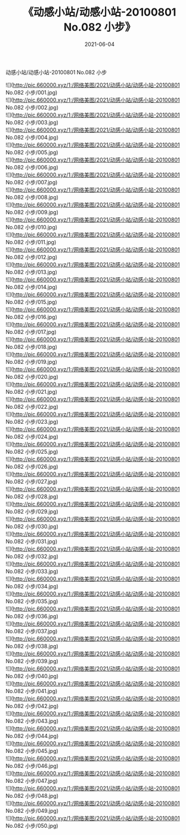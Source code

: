 ﻿---
layout: post
title:  《动感小站/动感小站-20100801 No.082 小步》
date:   2021-06-04
img: http://pic.660000.xyz/1:/网络美图/2021/动感小站/动感小站-20100801 No.082 小步/000.jpg
categories: [美女, 清纯, 唯美]
---

动感小站/动感小站-20100801 No.082 小步

 ![](http://pic.660000.xyz/1:/网络美图/2021/动感小站/动感小站-20100801 No.082 小步/001.jpg) <br>![](http://pic.660000.xyz/1:/网络美图/2021/动感小站/动感小站-20100801 No.082 小步/002.jpg) <br>![](http://pic.660000.xyz/1:/网络美图/2021/动感小站/动感小站-20100801 No.082 小步/003.jpg) <br>![](http://pic.660000.xyz/1:/网络美图/2021/动感小站/动感小站-20100801 No.082 小步/004.jpg) <br>![](http://pic.660000.xyz/1:/网络美图/2021/动感小站/动感小站-20100801 No.082 小步/005.jpg) <br>![](http://pic.660000.xyz/1:/网络美图/2021/动感小站/动感小站-20100801 No.082 小步/006.jpg) <br>![](http://pic.660000.xyz/1:/网络美图/2021/动感小站/动感小站-20100801 No.082 小步/007.jpg) <br>![](http://pic.660000.xyz/1:/网络美图/2021/动感小站/动感小站-20100801 No.082 小步/008.jpg) <br>![](http://pic.660000.xyz/1:/网络美图/2021/动感小站/动感小站-20100801 No.082 小步/009.jpg) <br>![](http://pic.660000.xyz/1:/网络美图/2021/动感小站/动感小站-20100801 No.082 小步/010.jpg) <br>![](http://pic.660000.xyz/1:/网络美图/2021/动感小站/动感小站-20100801 No.082 小步/011.jpg) <br>![](http://pic.660000.xyz/1:/网络美图/2021/动感小站/动感小站-20100801 No.082 小步/012.jpg) <br>![](http://pic.660000.xyz/1:/网络美图/2021/动感小站/动感小站-20100801 No.082 小步/013.jpg) <br>![](http://pic.660000.xyz/1:/网络美图/2021/动感小站/动感小站-20100801 No.082 小步/014.jpg) <br>![](http://pic.660000.xyz/1:/网络美图/2021/动感小站/动感小站-20100801 No.082 小步/015.jpg) <br>![](http://pic.660000.xyz/1:/网络美图/2021/动感小站/动感小站-20100801 No.082 小步/016.jpg) <br>![](http://pic.660000.xyz/1:/网络美图/2021/动感小站/动感小站-20100801 No.082 小步/017.jpg) <br>![](http://pic.660000.xyz/1:/网络美图/2021/动感小站/动感小站-20100801 No.082 小步/018.jpg) <br>![](http://pic.660000.xyz/1:/网络美图/2021/动感小站/动感小站-20100801 No.082 小步/019.jpg) <br>![](http://pic.660000.xyz/1:/网络美图/2021/动感小站/动感小站-20100801 No.082 小步/020.jpg) <br>![](http://pic.660000.xyz/1:/网络美图/2021/动感小站/动感小站-20100801 No.082 小步/021.jpg) <br>![](http://pic.660000.xyz/1:/网络美图/2021/动感小站/动感小站-20100801 No.082 小步/022.jpg) <br>![](http://pic.660000.xyz/1:/网络美图/2021/动感小站/动感小站-20100801 No.082 小步/023.jpg) <br>![](http://pic.660000.xyz/1:/网络美图/2021/动感小站/动感小站-20100801 No.082 小步/024.jpg) <br>![](http://pic.660000.xyz/1:/网络美图/2021/动感小站/动感小站-20100801 No.082 小步/025.jpg) <br>![](http://pic.660000.xyz/1:/网络美图/2021/动感小站/动感小站-20100801 No.082 小步/026.jpg) <br>![](http://pic.660000.xyz/1:/网络美图/2021/动感小站/动感小站-20100801 No.082 小步/027.jpg) <br>![](http://pic.660000.xyz/1:/网络美图/2021/动感小站/动感小站-20100801 No.082 小步/028.jpg) <br>![](http://pic.660000.xyz/1:/网络美图/2021/动感小站/动感小站-20100801 No.082 小步/029.jpg) <br>![](http://pic.660000.xyz/1:/网络美图/2021/动感小站/动感小站-20100801 No.082 小步/030.jpg) <br>![](http://pic.660000.xyz/1:/网络美图/2021/动感小站/动感小站-20100801 No.082 小步/031.jpg) <br>![](http://pic.660000.xyz/1:/网络美图/2021/动感小站/动感小站-20100801 No.082 小步/032.jpg) <br>![](http://pic.660000.xyz/1:/网络美图/2021/动感小站/动感小站-20100801 No.082 小步/033.jpg) <br>![](http://pic.660000.xyz/1:/网络美图/2021/动感小站/动感小站-20100801 No.082 小步/034.jpg) <br>![](http://pic.660000.xyz/1:/网络美图/2021/动感小站/动感小站-20100801 No.082 小步/035.jpg) <br>![](http://pic.660000.xyz/1:/网络美图/2021/动感小站/动感小站-20100801 No.082 小步/036.jpg) <br>![](http://pic.660000.xyz/1:/网络美图/2021/动感小站/动感小站-20100801 No.082 小步/037.jpg) <br>![](http://pic.660000.xyz/1:/网络美图/2021/动感小站/动感小站-20100801 No.082 小步/038.jpg) <br>![](http://pic.660000.xyz/1:/网络美图/2021/动感小站/动感小站-20100801 No.082 小步/039.jpg) <br>![](http://pic.660000.xyz/1:/网络美图/2021/动感小站/动感小站-20100801 No.082 小步/040.jpg) <br>![](http://pic.660000.xyz/1:/网络美图/2021/动感小站/动感小站-20100801 No.082 小步/041.jpg) <br>![](http://pic.660000.xyz/1:/网络美图/2021/动感小站/动感小站-20100801 No.082 小步/042.jpg) <br>![](http://pic.660000.xyz/1:/网络美图/2021/动感小站/动感小站-20100801 No.082 小步/043.jpg) <br>![](http://pic.660000.xyz/1:/网络美图/2021/动感小站/动感小站-20100801 No.082 小步/044.jpg) <br>![](http://pic.660000.xyz/1:/网络美图/2021/动感小站/动感小站-20100801 No.082 小步/045.jpg) <br>![](http://pic.660000.xyz/1:/网络美图/2021/动感小站/动感小站-20100801 No.082 小步/046.jpg) <br>![](http://pic.660000.xyz/1:/网络美图/2021/动感小站/动感小站-20100801 No.082 小步/047.jpg) <br>![](http://pic.660000.xyz/1:/网络美图/2021/动感小站/动感小站-20100801 No.082 小步/048.jpg) <br>![](http://pic.660000.xyz/1:/网络美图/2021/动感小站/动感小站-20100801 No.082 小步/049.jpg) <br>![](http://pic.660000.xyz/1:/网络美图/2021/动感小站/动感小站-20100801 No.082 小步/050.jpg) <br>